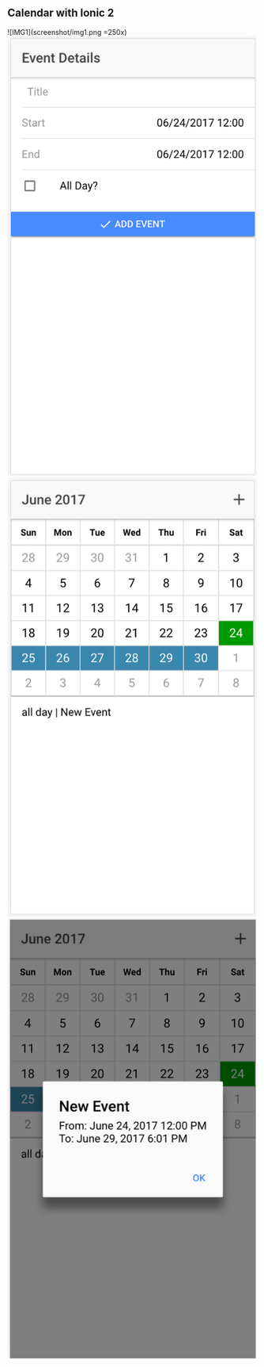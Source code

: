 ## Calendar with Ionic 2 
![IMG1](screenshot/img1.png =250x)
![IMG2](screenshot/img2.png)
![IMG3](screenshot/img3.png)
![IMG4](screenshot/img4.png)